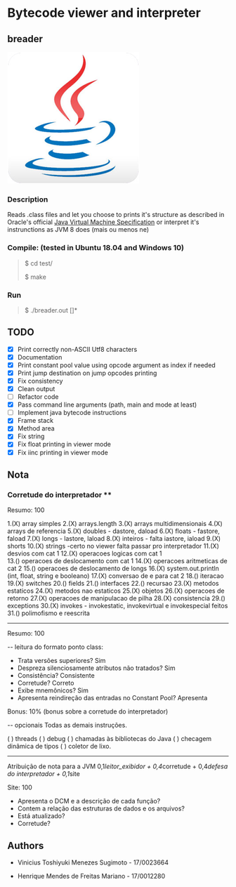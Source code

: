 # Bytecode viewer and interpreter

## breader

![Java 8 Logo](./.javasrc/javalogo.jpg "Java Logo")

### Description

Reads .class files and let you choose to prints it's structure as described in Oracle's official [Java Virtual Machine Specification](https://docs.oracle.com/javase/specs/jvms/se7/html/jvms-4.html "Documentation") or interpret it's instrunctions as JVM 8 does (mais ou menos ne)

### Compile: (tested in Ubuntu 18.04 and Windows 10)

>$ cd test/
>
>$ make

### Run

>$ ./breader.out <mode> <path> <file> [<options>]*

## TODO

- [x] Print correctly non-ASCII Utf8 characters
- [X] Documentation
- [x] Print constant pool value using opcode argument as index if needed
- [x] Print jump destination on jump opcodes printing
- [x] Fix consistency
- [x] Clean output
- [ ] Refactor code
- [x] Pass command line arguments (path, main and mode at least)
- [ ] Implement java bytecode instructions
- [x] Frame stack
- [x] Method area
- [x] Fix string
- [x] Fix float printing in viewer mode
- [x] Fix iinc printing in viewer mode

## Nota

### Corretude do interpretador **

Resumo: 100

1.(X) array simples
2.(X) arrays.length
3.(X) arrays multidimensionais
4.(X) arrays de referencia
5.(X) doubles - dastore, daload
6.(X) floats - fastore, faload
7.(X) longs - lastore, laload
8.(X) inteiros - falta iastore, iaload
9.(X) shorts
10.(X) strings -certo no viewer falta passar pro interpretador
11.(X) desvios com cat 1
12.(X) operacoes logicas com cat 1  
13.() operacoes de deslocamento com cat 1
14.(X) operacoes aritmeticas de cat 2
15.() operacoes de deslocamento de longs
16.(X) system.out.println (int, float, string e booleano)
17.(X) conversao de e para cat 2
18.() iteracao
19.(X) switches
20.() fields
21.() interfaces
22.() recursao
23.(X) metodos estaticos
24.(X) metodos nao estaticos
25.(X) objetos
26.(X) operacoes de retorno
27.(X) operacoes de manipulacao de pilha
28.(X) consistencia
29.() exceptions
30.(X) invokes - invokestatic, invokevirtual e invokespecial feitos
31.() polimofismo e reescrita

-------------------------

Resumo: 100

-- leitura do formato ponto class:

- Trata versões superiores? Sim
- Despreza silenciosamente atributos não tratados? Sim
- Consistência? Consistente
- Corretude? Correto
- Exibe mnemônicos? Sim
- Apresenta reindireção das entradas no Constant Pool? Apresenta

Bonus: 10% (bonus sobre a corretude do interpretador)

--  opcionais
Todas as demais instruções.

( ) threads
( ) debug
( ) chamadas às bibliotecas do Java
( ) checagem dinâmica de tipos
( ) coletor de lixo.

-------------------------

Atribuição de nota para a JVM
0,1*leitor_exibidor + 0,4*corretude + 0,4*defesa do interpretador + 0,1*site

Site: 100

- Apresenta o DCM e a descrição de cada função?
- Contem a relação das estruturas de dados e os arquivos?
- Está atualizado?
- Corretude?

## Authors

- Vinicius Toshiyuki Menezes Sugimoto - 17/0023664

- Henrique Mendes de Freitas Mariano - 17/0012280
